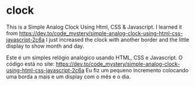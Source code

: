 # clock

This is a Simple Analog Clock Using Html, CSS & Javascript.
I learned it from https://dev.to/code_mystery/simple-analog-clock-using-html-css-javascript-2c6a
I just increased the clock with another border and the little display to show month and day.

Este é um simples relógio analógico usando HTML, CSS e Javascript.
O código está no site: https://dev.to/code_mystery/simple-analog-clock-using-html-css-javascript-2c6a
Eu fiz um pequeno incremento colocando uma borda a mais e um display com o mês e o dia.

